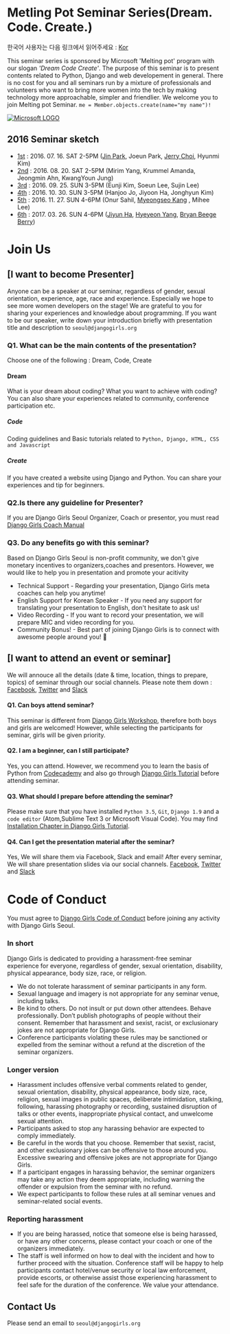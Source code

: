 # Metling Pot Seminar Series(Dream. Code. Create.)
한국어 사용자는 다음 링크에서 읽어주세요 : [Kor](https://github.com/DjangoGirlsSeoul/seminar/blob/master/README.md)

This seminar series is sponsored by Microsoft 'Melting pot' program with our slogan *'Dream Code Create'*. The purpose of this seminar is to present contents related to Python, Django and web developement in general. There is no cost for you and all seminars run by a mixture of professionals and volunteers who want to bring more women into the tech  by making technology more approachable, simpler and friendlier. We welcome you to join Melting pot Seminar. `me = Member.objects.create(name="my name")!`

[![Microsoft LOGO](http://4.bp.blogspot.com/-fbqmrO-y-6o/UDZv0b2tn6I/AAAAAAAAL5g/sI1SPQFjDdw/s1600/Microsoft+logo+2012.png)](https://www.microsoft.com/ko-kr/events/2014/meltingpot/)

## 2016 Seminar sketch
- [1st](https://github.com/DjangoGirlsSeoul/seminar/tree/master/2016-07) : 2016. 07. 16. SAT 2-5PM ([Jin Park](https://www.jinpark.net/), Joeun Park, [Jerry Choi](http://jellyms.kr/), Hyunmi Kim)
- [2nd](https://github.com/DjangoGirlsSeoul/seminar/tree/master/2016-08) : 2016. 08. 20. SAT 2-5PM (Mirim Yang, Krummel Amanda, Jeongmin Ahn, KwangYoun Jung)
- [3rd](https://github.com/DjangoGirlsSeoul/seminar/tree/master/2016-09) : 2016. 09. 25. SUN 3-5PM (Eunji Kim, Soeun Lee, Sujin Lee)
- [4th](https://github.com/DjangoGirlsSeoul/seminar/tree/master/2016-10) : 2016. 10. 30. SUN 3-5PM (Hanjoo Jo, Jiyoon Ha, Jonghyun Kim)
- [5th](https://github.com/DjangoGirlsSeoul/seminar/tree/master/2016-11) : 2016. 11. 27. SUN 4-6PM (Onur Sahil, [Myeongseo Kang](http://leop0ld.github.io) , Mihee Lee)
- [6th](https://github.com/DjangoGirlsSeoul/seminar/tree/master/2017-03) : 2017. 03. 26. SUN 4-6PM ([Jiyun Ha](https://github.com/punkyoon), [Hyeyeon Yang](https://github.com/imyeonn), [Bryan Beege Berry](https://github.com/TheBeege))

# Join Us

## [I want to become Presenter]
Anyone can be a speaker at our seminar, regardless of gender, sexual orientation, experience, age, race and experience. Especially we hope to see more women developers on the stage! We are grateful to you for sharing your experiences and knowledge about programming. If you want to be our speaker, write down your introduction briefly with presentation title and description to `seoul@djangogirls.org`

### Q1. What can be the main contents of the presentation?
Choose one of the following : Dream, Code, Create

#### Dream
What is your dream about coding? What you want to achieve with coding? You can also share your experiences related to community, conference participation etc.

##### Code
Coding guidelines and Basic tutorials related to `Python, Django, HTML, CSS and Javascript`

##### Create
If you have created a website using Django and Python. You can share your experiences and tip for beginners.

### Q2.Is there any guideline for Presenter?
If you are Django Girls Seoul Organizer, Coach or presentor, you must read [Django Girls Coach Manual](http://coach.djangogirls.org/)

### Q3. Do any benefits go with this seminar?
Based on Django Girls Seoul is non-profit community, we don't give monetary incentives to organizers,coaches and presentors. However, we would like to help you in presentation and promote your acitivity
* Technical Support - Regarding your presentation, Django Girls meta coaches can help you anytime!
* English Support for Korean Speaker - If you need any support for translating your presentation to English, don't hesitate to ask us!
* Video Recording - If you want to record your presentation, we will prepare MIC and video recording for you.
* Community Bonus! - Best part of joining Django Girls is to connect with awesome people around you! :heartbeat:

## [I want to attend an event or seminar]
We will annouce all the details (date & time, location, things to prepare, topics) of seminar through our social channels. Please note them down : [Facebook](https://www.facebook.com/djangogirlsseoul/), [Twitter](https://twitter.com/djangogirlseoul) and [Slack](https://djangogirlsseoul.slack.com)


####  Q1. Can boys attend seminar?
This seminar is different from [Django Girls Workshop](https://djangogirls.org/), therefore both boys and girls are welcomed! However, while selecting the participants for seminar, girls will be given priority.

#### Q2. I am a beginner, can I still participate?
Yes, you can attend. However, we recommend you to learn the basis of Python from [Codecademy](https://www.codecademy.com) and also go through [Django Girls Tutorial](http://tutorial.djangogirls.org/) before attending seminar.

#### Q3. What should I prepare before attending the seminar?
Please make sure that you have installed `Python 3.5`, `Git`, `Django 1.9` and a `code editor` (Atom,Sublime Text 3 or Microsoft Visual Code). You may find [Installation Chapter in Django Girls Tutorial](http://tutorial.djangogirls.org/ko/installation/).

#### Q4. Can I get the presentation material after the seminar?
Yes, We will share them via Facebook, Slack and email!
After every seminar, We will share presentation slides via our social channels. [Facebook](https://www.facebook.com/djangogirlsseoul/), [Twitter](https://twitter.com/djangogirlseoul) and [Slack](https://djangogirlsseoul.slack.com)

# Code of Conduct
You must agree to [Django Girls Code of Conduct](https://djangogirls.org/pages/coc/) before joining any activity with Django Girls Seoul.

### In short
Django Girls is dedicated to providing a harassment-free seminar experience for everyone, regardless of gender, sexual orientation, disability, physical appearance, body size, race, or religion.
- We do not tolerate harassment of seminar participants in any form.
- Sexual language and imagery is not appropriate for any seminar venue, including talks.
- Be kind to others. Do not insult or put down other attendees. Behave professionally. Don’t publish photographs of people without their consent. Remember that harassment and sexist, racist, or exclusionary jokes are not appropriate for Django Girls.
- Conference participants violating these rules may be sanctioned or expelled from the seminar without a refund at the discretion of the seminar organizers.

### Longer version
- Harassment includes offensive verbal comments related to gender, sexual orientation, disability, physical appearance, body size, race, religion, sexual images in public spaces, deliberate intimidation, stalking, following, harassing photography or recording, sustained disruption of talks or other events, inappropriate physical contact, and unwelcome sexual attention.
- Participants asked to stop any harassing behavior are expected to comply immediately.
- Be careful in the words that you choose. Remember that sexist, racist, and other exclusionary jokes can be offensive to those around you. Excessive swearing and offensive jokes are not appropriate for Django Girls.
- If a participant engages in harassing behavior, the seminar organizers may take any action they deem appropriate, including warning the offender or expulsion from the seminar with no refund.
- We expect participants to follow these rules at all  seminar venues and seminar-related social events.

### Reporting harassment
- If you are being harassed, notice that someone else is being harassed, or have any other concerns, please contact your coach or one of the organizers immediately.
- The staff is well informed on how to deal with the incident and how to further proceed with the situation. Conference staff will be happy to help participants contact hotel/venue security or local law enforcement, provide escorts, or otherwise assist those experiencing harassment to feel safe for the duration of the conference. We value your attendance.

## Contact Us
Please send an email to `seoul@djangogirls.org`

